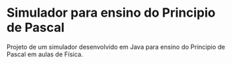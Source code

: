 # Simulador para ensino do Principio de Pascal
Projeto de um simulador desenvolvido em Java para ensino do Principio de Pascal em aulas de Física.</p>


